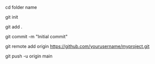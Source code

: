 cd folder name

git init

git add .

git commit -m "Initial commit"


git remote add origin https://github.com/yourusername/myproject.git

git push -u origin main
